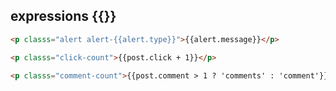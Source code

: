 ##  expressions {{}}

```html
<p classs="alert alert-{{alert.type}}">{{alert.message}}</p>
```

```html
<p classs="click-count">{{post.click + 1}}</p>
```

```html
<p classs="comment-count">{{post.comment > 1 ? 'comments' : 'comment'}}</p>
```
